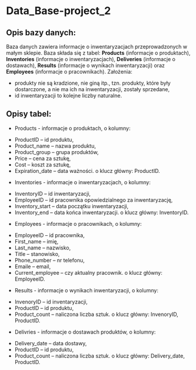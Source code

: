 # Data_Base-project_2
## Opis bazy danych:
Baza danych zawiera informacje o inwentaryzacjach przeprowadzonych w małym sklepie. Baza składa się z tabel: **Products** (informacje o produktach), **Inventories** (informacje o inwentaryzacjach), **Deliveries** (informacje o dostawach), **Results** (informacje o wynikach inwentaryzacji) oraz **Employees** (informacje o pracownikach).
Założenia: 
* produkty nie są kradzione, nie giną itp., tzn. produkty, które były dostarczone, a nie ma ich na inwentaryzacji, zostały sprzedane,
* id inwentaryzacji to kolejne liczby naturalne.

## Opisy tabel:
*	Products  - informacje o produktach,
o	kolumny:
-	ProductID – id produktu,
-	Product_name – nazwa produktu,
- Product_group – grupa produktów,
- Price – cena za sztukę,
-	Cost – koszt za sztukę,
-	Expiration_date – data ważności.
o	klucz główny: ProductID.
*	Inventories  - informacje o inwentaryzacjach,
o	kolumny:
-	InventoryID – id inwentaryzacji,
-	EmployeeID – id pracownika opowiedzialnego za inwentaryzację,
-	Inventory_start – data początku inwentaryzacji,
-	Inventory_end –  data końca inwentaryzacji.
o	klucz główny: InventoryID.
*	Employees  - informacje o pracownikach,
o	kolumny:
-	EmployeeID – id pracownika,
-	First_name – imię,
-	Last_name – nazwisko,
-	Title – stanowisko,
-	Phone_number – nr telefonu,
-	Emaile – email,
-	Current_employee – czy aktualny pracownik.
o	klucz główny: EmployeeID.
*	Results  - informacje o wynikach inwentaryzacji,
o	kolumny:
-	InvenoryID – id inventaryzacji,
-	ProductID – id produktu,
-	Product_count – naliczona liczba sztuk.
o	klucz główny: InvenoryID, ProductID.
*	Delivries  - informacje o dostawach produktów,
o	kolumny:
-	Delivery_date – data dostawy,
-	ProductID – id produktu,
-	Product_count – naliczona liczba sztuk.
o	klucz główny: Delivery_date, ProductID.

